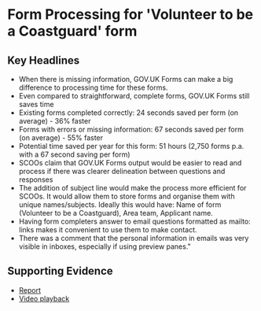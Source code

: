 # Form Processing for 'Volunteer to be a Coastguard' form

## Key Headlines

- When there is missing information, GOV.UK Forms can make a big difference to processing time for these forms.
- Even compared to straightforward, complete forms, GOV.UK Forms still saves time
- Existing forms completed correctly: 24 seconds saved per form (on average) - 36% faster
- Forms with errors or missing information: 67 seconds saved per form (on average) - 55% faster
- Potential time saved per year for this form: 51 hours (2,750 forms p.a. with a 67 second saving per form)
- SCOOs claim that GOV.UK Forms output would be easier to read and process if there was clearer delineation between questions and responses
- The addition of subject line would make the process more efficient for SCOOs.  It would allow them to store forms and organise them with unique names/subjects. Ideally this would have: Name of form (Volunteer to be a Coastguard), Area team, Applicant name.
- Having form completers answer to email questions formatted as mailto: links makes it convenient to use them to make contact.
- There was a comment that the personal information in emails was very visible in inboxes, especially if using preview panes."

## Supporting Evidence
- [Report](https://docs.google.com/presentation/d/1ZIliyiwD9qaqzRo2CLzt3lNbLlEYMgT-/edit?usp=sharing&ouid=104563467983597523310&rtpof=true&sd=true)
- [Video playback](https://drive.google.com/file/d/1Oxh-fepfhfGUwQuhTclhuf97Ij57iX6G/view?usp=sharing)
